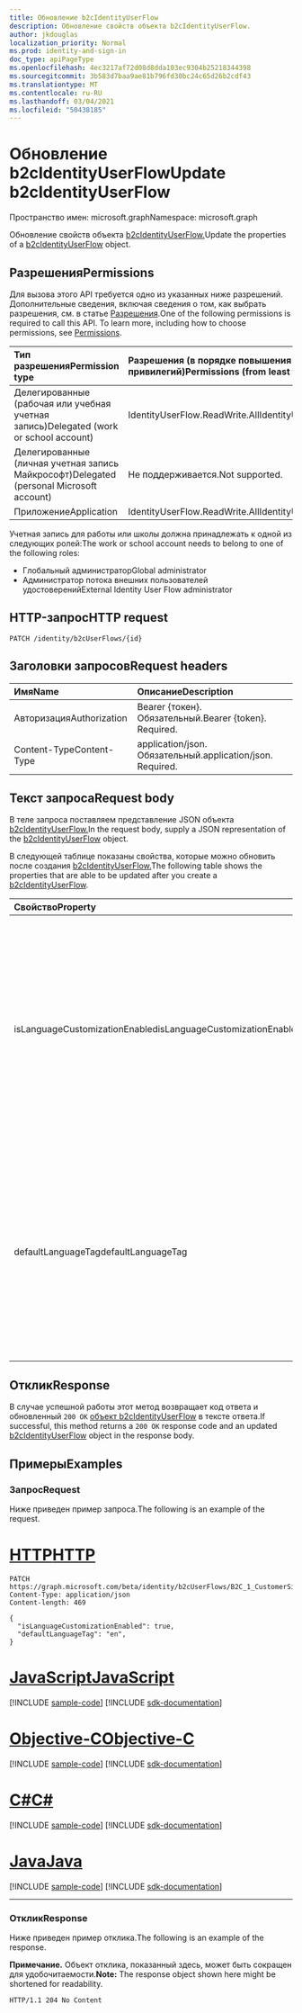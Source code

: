 ```yaml
---
title: Обновление b2cIdentityUserFlow
description: Обновление свойств объекта b2cIdentityUserFlow.
author: jkdouglas
localization_priority: Normal
ms.prod: identity-and-sign-in
doc_type: apiPageType
ms.openlocfilehash: 4ec3217af72d08d8dda103ec9304b25218344398
ms.sourcegitcommit: 3b583d7baa9ae81b796fd30bc24c65d26b2cdf43
ms.translationtype: MT
ms.contentlocale: ru-RU
ms.lasthandoff: 03/04/2021
ms.locfileid: "50438185"
---
```

# <a name="update-b2cidentityuserflow"></a><span data-ttu-id="3eb59-103">Обновление b2cIdentityUserFlow</span><span class="sxs-lookup"><span data-stu-id="3eb59-103">Update b2cIdentityUserFlow</span></span>

<span data-ttu-id="3eb59-104">Пространство имен: microsoft.graph</span><span class="sxs-lookup"><span data-stu-id="3eb59-104">Namespace: microsoft.graph</span></span>

<span data-ttu-id="3eb59-105">Обновление свойств объекта [b2cIdentityUserFlow.](../resources/b2cidentityuserflow.md)</span><span class="sxs-lookup"><span data-stu-id="3eb59-105">Update the properties of a [b2cIdentityUserFlow](../resources/b2cidentityuserflow.md) object.</span></span>

## <a name="permissions"></a><span data-ttu-id="3eb59-106">Разрешения</span><span class="sxs-lookup"><span data-stu-id="3eb59-106">Permissions</span></span>

<span data-ttu-id="3eb59-p101">Для вызова этого API требуется одно из указанных ниже разрешений. Дополнительные сведения, включая сведения о том, как выбрать разрешения, см. в статье [Разрешения](/graph/permissions-reference).</span><span class="sxs-lookup"><span data-stu-id="3eb59-p101">One of the following permissions is required to call this API. To learn more, including how to choose permissions, see [Permissions](/graph/permissions-reference).</span></span>

|<span data-ttu-id="3eb59-109">Тип разрешения</span><span class="sxs-lookup"><span data-stu-id="3eb59-109">Permission type</span></span>      | <span data-ttu-id="3eb59-110">Разрешения (в порядке повышения привилегий)</span><span class="sxs-lookup"><span data-stu-id="3eb59-110">Permissions (from least to most privileged)</span></span>              |
|:--------------------|:---------------------------------------------------------|
|<span data-ttu-id="3eb59-111">Делегированные (рабочая или учебная учетная запись)</span><span class="sxs-lookup"><span data-stu-id="3eb59-111">Delegated (work or school account)</span></span>|<span data-ttu-id="3eb59-112">IdentityUserFlow.ReadWrite.All</span><span class="sxs-lookup"><span data-stu-id="3eb59-112">IdentityUserFlow.ReadWrite.All</span></span>|
|<span data-ttu-id="3eb59-113">Делегированные (личная учетная запись Майкрософт)</span><span class="sxs-lookup"><span data-stu-id="3eb59-113">Delegated (personal Microsoft account)</span></span>| <span data-ttu-id="3eb59-114">Не поддерживается.</span><span class="sxs-lookup"><span data-stu-id="3eb59-114">Not supported.</span></span>|
|<span data-ttu-id="3eb59-115">Приложение</span><span class="sxs-lookup"><span data-stu-id="3eb59-115">Application</span></span>|<span data-ttu-id="3eb59-116">IdentityUserFlow.ReadWrite.All</span><span class="sxs-lookup"><span data-stu-id="3eb59-116">IdentityUserFlow.ReadWrite.All</span></span>|

<span data-ttu-id="3eb59-117">Учетная запись для работы или школы должна принадлежать к одной из следующих ролей:</span><span class="sxs-lookup"><span data-stu-id="3eb59-117">The work or school account needs to belong to one of the following roles:</span></span>

* <span data-ttu-id="3eb59-118">Глобальный администратор</span><span class="sxs-lookup"><span data-stu-id="3eb59-118">Global administrator</span></span>
* <span data-ttu-id="3eb59-119">Администратор потока внешних пользователей удостоверений</span><span class="sxs-lookup"><span data-stu-id="3eb59-119">External Identity User Flow administrator</span></span>

## <a name="http-request"></a><span data-ttu-id="3eb59-120">HTTP-запрос</span><span class="sxs-lookup"><span data-stu-id="3eb59-120">HTTP request</span></span>

<!-- {
  "blockType": "ignored"
}
-->

``` http
PATCH /identity/b2cUserFlows/{id}
```

## <a name="request-headers"></a><span data-ttu-id="3eb59-121">Заголовки запросов</span><span class="sxs-lookup"><span data-stu-id="3eb59-121">Request headers</span></span>

|<span data-ttu-id="3eb59-122">Имя</span><span class="sxs-lookup"><span data-stu-id="3eb59-122">Name</span></span>|<span data-ttu-id="3eb59-123">Описание</span><span class="sxs-lookup"><span data-stu-id="3eb59-123">Description</span></span>|
|:---|:---|
|<span data-ttu-id="3eb59-124">Авторизация</span><span class="sxs-lookup"><span data-stu-id="3eb59-124">Authorization</span></span>|<span data-ttu-id="3eb59-p102">Bearer {токен}. Обязательный.</span><span class="sxs-lookup"><span data-stu-id="3eb59-p102">Bearer {token}. Required.</span></span>|
|<span data-ttu-id="3eb59-127">Content-Type</span><span class="sxs-lookup"><span data-stu-id="3eb59-127">Content-Type</span></span>|<span data-ttu-id="3eb59-p103">application/json. Обязательный.</span><span class="sxs-lookup"><span data-stu-id="3eb59-p103">application/json. Required.</span></span>|

## <a name="request-body"></a><span data-ttu-id="3eb59-130">Текст запроса</span><span class="sxs-lookup"><span data-stu-id="3eb59-130">Request body</span></span>

<span data-ttu-id="3eb59-131">В теле запроса поставляем представление JSON объекта [b2cIdentityUserFlow.](../resources/b2cidentityuserflow.md)</span><span class="sxs-lookup"><span data-stu-id="3eb59-131">In the request body, supply a JSON representation of the [b2cIdentityUserFlow](../resources/b2cidentityuserflow.md) object.</span></span>

<span data-ttu-id="3eb59-132">В следующей таблице показаны свойства, которые можно обновить после создания [b2cIdentityUserFlow.](../resources/b2cidentityuserflow.md)</span><span class="sxs-lookup"><span data-stu-id="3eb59-132">The following table shows the properties that are able to be updated after you create a [b2cIdentityUserFlow](../resources/b2cidentityuserflow.md).</span></span>

|<span data-ttu-id="3eb59-133">Свойство</span><span class="sxs-lookup"><span data-stu-id="3eb59-133">Property</span></span>|<span data-ttu-id="3eb59-134">Тип</span><span class="sxs-lookup"><span data-stu-id="3eb59-134">Type</span></span>|<span data-ttu-id="3eb59-135">Описание</span><span class="sxs-lookup"><span data-stu-id="3eb59-135">Description</span></span>|
|:---|:---|:---|
|<span data-ttu-id="3eb59-136">isLanguageCustomizationEnabled</span><span class="sxs-lookup"><span data-stu-id="3eb59-136">isLanguageCustomizationEnabled</span></span>|<span data-ttu-id="3eb59-137">Логический</span><span class="sxs-lookup"><span data-stu-id="3eb59-137">Boolean</span></span>|<span data-ttu-id="3eb59-138">Свойство, определяющее, включена ли языковая настройка в пользовательском потоке B2C.</span><span class="sxs-lookup"><span data-stu-id="3eb59-138">The property that determines whether language customization is enabled within the B2C user flow.</span></span> <span data-ttu-id="3eb59-139">Настройка языка по умолчанию не включена для пользовательского потока B2C.</span><span class="sxs-lookup"><span data-stu-id="3eb59-139">Language customization is not enabled by default for B2C user flows.</span></span>|
|<span data-ttu-id="3eb59-140">defaultLanguageTag</span><span class="sxs-lookup"><span data-stu-id="3eb59-140">defaultLanguageTag</span></span>|<span data-ttu-id="3eb59-141">Строка</span><span class="sxs-lookup"><span data-stu-id="3eb59-141">String</span></span>|<span data-ttu-id="3eb59-142">Указывает b2cIdentityUserFlow как язык по умолчанию, который используется, если в запросе не указан тег `ui_locale`.</span><span class="sxs-lookup"><span data-stu-id="3eb59-142">Indicates the default language of the b2cIdentityUserFlow that is used when no `ui_locale` tag is specified in the request.</span></span> <span data-ttu-id="3eb59-143">Это поле соответствует спецификации [RFC 5646](https://tools.ietf.org/html/rfc5646).</span><span class="sxs-lookup"><span data-stu-id="3eb59-143">This field is [RFC 5646](https://tools.ietf.org/html/rfc5646) compliant.</span></span>|

## <a name="response"></a><span data-ttu-id="3eb59-144">Отклик</span><span class="sxs-lookup"><span data-stu-id="3eb59-144">Response</span></span>

<span data-ttu-id="3eb59-145">В случае успешной работы этот метод возвращает код ответа и обновленный `200 OK` [объект b2cIdentityUserFlow](../resources/b2cidentityuserflow.md) в тексте ответа.</span><span class="sxs-lookup"><span data-stu-id="3eb59-145">If successful, this method returns a `200 OK` response code and an updated [b2cIdentityUserFlow](../resources/b2cidentityuserflow.md) object in the response body.</span></span>

## <a name="examples"></a><span data-ttu-id="3eb59-146">Примеры</span><span class="sxs-lookup"><span data-stu-id="3eb59-146">Examples</span></span>

### <a name="request"></a><span data-ttu-id="3eb59-147">Запрос</span><span class="sxs-lookup"><span data-stu-id="3eb59-147">Request</span></span>

<span data-ttu-id="3eb59-148">Ниже приведен пример запроса.</span><span class="sxs-lookup"><span data-stu-id="3eb59-148">The following is an example of the request.</span></span>


# <a name="http"></a>[<span data-ttu-id="3eb59-149">HTTP</span><span class="sxs-lookup"><span data-stu-id="3eb59-149">HTTP</span></span>](#tab/http)
<!-- {
  "blockType": "request",
  "name": "update_b2cidentityuserflow"
}
-->

``` http
PATCH https://graph.microsoft.com/beta/identity/b2cUserFlows/B2C_1_CustomerSignUp
Content-Type: application/json
Content-length: 469

{
  "isLanguageCustomizationEnabled": true,
  "defaultLanguageTag": "en",
}
```
# <a name="javascript"></a>[<span data-ttu-id="3eb59-150">JavaScript</span><span class="sxs-lookup"><span data-stu-id="3eb59-150">JavaScript</span></span>](#tab/javascript)
[!INCLUDE [sample-code](../includes/snippets/javascript/update-b2cidentityuserflow-javascript-snippets.md)]
[!INCLUDE [sdk-documentation](../includes/snippets/snippets-sdk-documentation-link.md)]

# <a name="objective-c"></a>[<span data-ttu-id="3eb59-151">Objective-C</span><span class="sxs-lookup"><span data-stu-id="3eb59-151">Objective-C</span></span>](#tab/objc)
[!INCLUDE [sample-code](../includes/snippets/objc/update-b2cidentityuserflow-objc-snippets.md)]
[!INCLUDE [sdk-documentation](../includes/snippets/snippets-sdk-documentation-link.md)]

# <a name="c"></a>[<span data-ttu-id="3eb59-152">C#</span><span class="sxs-lookup"><span data-stu-id="3eb59-152">C#</span></span>](#tab/csharp)
[!INCLUDE [sample-code](../includes/snippets/csharp/update-b2cidentityuserflow-csharp-snippets.md)]
[!INCLUDE [sdk-documentation](../includes/snippets/snippets-sdk-documentation-link.md)]

# <a name="java"></a>[<span data-ttu-id="3eb59-153">Java</span><span class="sxs-lookup"><span data-stu-id="3eb59-153">Java</span></span>](#tab/java)
[!INCLUDE [sample-code](../includes/snippets/java/update-b2cidentityuserflow-java-snippets.md)]
[!INCLUDE [sdk-documentation](../includes/snippets/snippets-sdk-documentation-link.md)]

---


### <a name="response"></a><span data-ttu-id="3eb59-154">Отклик</span><span class="sxs-lookup"><span data-stu-id="3eb59-154">Response</span></span>

<span data-ttu-id="3eb59-155">Ниже приведен пример отклика.</span><span class="sxs-lookup"><span data-stu-id="3eb59-155">The following is an example of the response.</span></span>

<span data-ttu-id="3eb59-156">**Примечание.** Объект отклика, показанный здесь, может быть сокращен для удобочитаемости.</span><span class="sxs-lookup"><span data-stu-id="3eb59-156">**Note:** The response object shown here might be shortened for readability.</span></span>
<!-- {
  "blockType": "response",
  "truncated": true,
}
-->

``` http
HTTP/1.1 204 No Content
```

<!-- {
  "type": "#page.annotation",
  "description": "Create b2CUserFlow",
  "keywords": "",
  "section": "documentation",
  "tocPath": "",
  "suppressions": [
  ]
}-->
